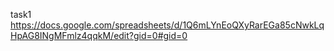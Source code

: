 task1
https://docs.google.com/spreadsheets/d/1Q6mLYnEoQXyRarEGa85cNwkLqHpAG8INgMFmlz4qqkM/edit?gid=0#gid=0